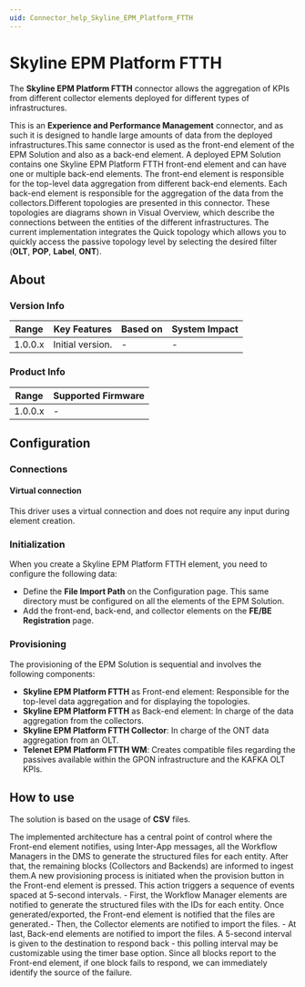 ```yaml
---
uid: Connector_help_Skyline_EPM_Platform_FTTH
---
```


# Skyline EPM Platform FTTH

The **Skyline EPM Platform FTTH** connector allows the aggregation of KPIs from different collector elements deployed for different types of infrastructures.

This is an **Experience and Performance Management** connector, and as such it is designed to handle large amounts of data from the deployed infrastructures.This same connector is used as the front-end element of the EPM Solution and also as a back-end element. A deployed EPM Solution contains one Skyline EPM Platform FTTH front-end element and can have one or multiple back-end elements. The front-end element is responsible for the top-level data aggregation from different back-end elements. Each back-end element is responsible for the aggregation of the data from the collectors.Different topologies are presented in this connector. These topologies are diagrams shown in Visual Overview, which describe the connections between the entities of the different infrastructures. The current implementation integrates the Quick topology which allows you to quickly access the passive topology level by selecting the desired filter (**OLT**, **POP**, **Label**, **ONT**).

## About

### Version Info

| **Range** | **Key Features** | **Based on** | **System Impact** |
|-----------|------------------|--------------|-------------------|
| 1.0.0.x   | Initial version. | \-           | \-                |

### Product Info

| **Range** | **Supported Firmware** |
|-----------|------------------------|
| 1.0.0.x   | \-                     |

## Configuration

### Connections

#### Virtual connection

This driver uses a virtual connection and does not require any input during element creation.

### Initialization

When you create a Skyline EPM Platform FTTH element, you need to configure the following data:

- Define the **File Import Path** on the Configuration page. This same directory must be configured on all the elements of the EPM Solution.
- Add the front-end, back-end, and collector elements on the **FE/BE Registration** page.

### Provisioning

The provisioning of the EPM Solution is sequential and involves the following components:

- **Skyline EPM Platform FTTH** as Front-end element: Responsible for the top-level data aggregation and for displaying the topologies.
- **Skyline EPM Platform FTTH** as Back-end element: In charge of the data aggregation from the collectors.
- **Skyline EPM Platform FTTH Collector**: In charge of the ONT data aggregation from an OLT.
- **Telenet EPM Platform FTTH WM**: Creates compatible files regarding the passives available within the GPON infrastructure and the KAFKA OLT KPIs.

## How to use

The solution is based on the usage of **CSV** files.

The implemented architecture has a central point of control where the Front-end element notifies, using Inter-App messages, all the Workflow Managers in the DMS to generate the structured files for each entity. After that, the remaining blocks (Collectors and Backends) are informed to ingest them.A new provisioning process is initiated when the provision button in the Front-end element is pressed. This action triggers a sequence of events spaced at 5-second intervals. - First, the Workflow Manager elements are notified to generate the structured files with the IDs for each entity. Once generated/exported, the Front-end element is notified that the files are generated.- Then, the Collector elements are notified to import the files. - At last, Back-end elements are notified to import the files. A 5-second interval is given to the destination to respond back - this polling interval may be customizable using the timer base option. Since all blocks report to the Front-end element, if one block fails to respond, we can immediately identify the source of the failure.
